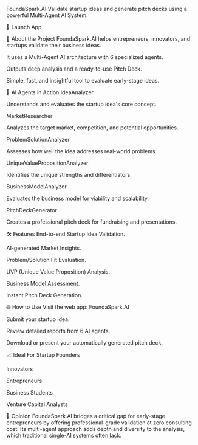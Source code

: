 FoundaSpark.AI
Validate startup ideas and generate pitch decks using a powerful Multi-Agent AI System.

🔗 Launch App

🚀 About the Project
FoundaSpark.AI helps entrepreneurs, innovators, and startups validate their business ideas.

It uses a Multi-Agent AI architecture with 6 specialized agents.

Outputs deep analysis and a ready-to-use Pitch Deck.

Simple, fast, and insightful tool to evaluate early-stage ideas.

🧠 AI Agents in Action
IdeaAnalyzer

Understands and evaluates the startup idea's core concept.

MarketResearcher

Analyzes the target market, competition, and potential opportunities.

ProblemSolutionAnalyzer

Assesses how well the idea addresses real-world problems.

UniqueValuePropositionAnalyzer

Identifies the unique strengths and differentiators.

BusinessModelAnalyzer

Evaluates the business model for viability and scalability.

PitchDeckGenerator

Creates a professional pitch deck for fundraising and presentations.

🛠️ Features
End-to-end Startup Idea Validation.

AI-generated Market Insights.

Problem/Solution Fit Evaluation.

UVP (Unique Value Proposition) Analysis.

Business Model Assessment.

Instant Pitch Deck Generation.

🌐 How to Use
Visit the web app: FoundaSpark.AI

Submit your startup idea.

Review detailed reports from 6 AI agents.

Download or present your automatically generated pitch deck.

📈 Ideal For
Startup Founders

Innovators

Entrepreneurs

Business Students

Venture Capital Analysts

📣 Opinion
FoundaSpark.AI bridges a critical gap for early-stage entrepreneurs by offering professional-grade validation at zero consulting cost. Its multi-agent approach adds depth and diversity to the analysis, which traditional single-AI systems often lack.

